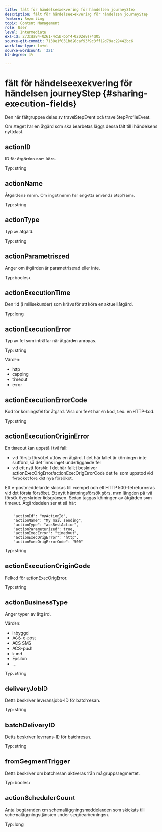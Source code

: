 ```yaml
---
title: fält för händelseexekvering för händelsen journeyStep
description: fält för händelseexekvering för händelsen journeyStep
feature: Reporting
topic: Content Management
role: User
level: Intermediate
exl-id: 273cda84-0261-4c5b-b5f4-0202e8874d05
source-git-commit: 7138e1f031bd26caf9379c3ff19d79ac29442bc6
workflow-type: tm+mt
source-wordcount: '321'
ht-degree: 4%

---
```


# fält för händelseexekvering för händelsen journeyStep {#sharing-execution-fields}

Den här fältgruppen delas av travelStepEvent och travelStepProfileEvent.

Om steget har en åtgärd som ska bearbetas läggs dessa fält till i händelsens nyttolast.

## actionID

ID för åtgärden som körs.

Typ: string

## actionName

Åtgärdens namn. Om inget namn har angetts används stepName.

Typ: string

## actionType

Typ av åtgärd.

Typ: string

## actionParametriszed

Anger om åtgärden är parametriserad eller inte.

Typ: boolesk

## actionExecutionTime

Den tid (i millisekunder) som krävs för att köra en aktuell åtgärd.

Typ: long

## actionExecutionError

Typ av fel som inträffar när åtgärden anropas.

Typ: string

Värden:
* http
* capping
* timeout
* error

## actionExecutionErrorCode

Kod för körningsfel för åtgärd. Visa om felet har en kod, t.ex. en HTTP-kod.

Typ: string

## actionExecutionOriginError

En timeout kan uppstå i två fall:

* vid första försöket utförs en åtgärd. I det här fallet är körningen inte slutförd, så det finns inget underliggande fel
* vid ett nytt försök: I det här fallet beskriver actionExecOrigError/actionExecOrigErrorCode det fel som uppstod vid försöket före det nya försöket.

Ett e-postmeddelande skickas till exempel och ett HTTP 500-fel returneras vid det första försöket. Ett nytt hämtningsförsök görs, men längden på två försök överskrider tidsgränsen. Sedan taggas körningen av åtgärden som timeout. Åtgärdsdelen ser ut så här:

```
    ...
    "actionId": "myActionId",
    "actionName": "My mail sending",
    "actionType": "acsRestAction",
    "actionParameterized": true,
    "actionExecError": "timedout",
    "actionExecOrigError": "http",
    "actionExecOrigErrorCode": "500"
```

Typ: string

## actionExecutionOriginCode

Felkod för actionExecOrigError.

Typ: string

## actionBusinessType

Anger typen av åtgärd.

Värden:

* inbyggd
* ACS-e-post
* ACS SMS
* ACS-push
* kund
* Epsilon
* ...

Typ: string

## deliveryJobID

Detta beskriver leveransjobb-ID för batchresan.

Typ: string

## batchDeliveryID

Detta beskriver leverans-ID för batchresan.

Typ: string

## fromSegmentTrigger

Detta beskriver om batchresan aktiveras från målgruppssegmentet.

Typ: boolesk

## actionSchedulerCount

Antal begäranden om schemaläggningsmeddelanden som skickats till schemaläggningstjänsten under stegbearbetningen.

Typ: long
